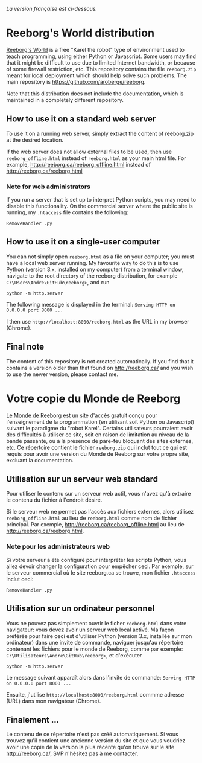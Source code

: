 _La version française est ci-dessous._

# Reeborg's World distribution

[Reeborg's World](http://reeborg.ca/reeborg.html) is a free "Karel the robot" type of
environment used to teach programming, using either Python or Javascript.
Some users may find that it might be difficult to use due to limited Internet bandwidth,
or because of some firewall restriction, etc.
This repository contains the file `reeborg.zip` meant for local deployment which
should help solve such problems. The main repository is https://github.com/aroberge/reeborg.

Note that this distribution does not include the documentation, which is maintained in a completely different repository.

## How to use it on a standard web server

To use it on a running web server, simply extract the content of reeborg.zip
at the desired location.

If the web server does not allow external files to be used, then
use `reeborg_offline.html` instead of `reeborg.html` as your main html file.
For example, http://reeborg.ca/reeborg_offline.html instead of
http://reeborg.ca/reeborg.html

### Note for web administrators

If you run a server that is set up to interpret Python scripts, you may need
to disable this functionality. On the commercial server where the public site is running,
my `.htaccess` file contains the following:

`
RemoveHandler .py
`

## How to use it on a single-user computer

You can not simply open `reeborg.html` as a file on your computer; you must
have a local web server running.  My favourite way to do this is to use Python
(version 3.x, installed on my computer) from a terminal window,
navigate to the root directory of the reeborg distribution, for example `C:\Users\Andre\GitHub\reeborg>`,
and run

`python -m http.server`

The following message is displayed in the terminal:
`Serving HTTP on 0.0.0.0 port 8000 ...`

I then use `http://localhost:8000/reeborg.html` as the URL in my browser (Chrome).

## Final note

The content of this repository is not created automatically. If you find that it contains
a version older than that found on http://reeborg.ca/ and you wish to use the newer version,
please contact me.

# Votre copie du Monde de Reeborg

[Le Monde de Reeborg](http://reeborg.ca/reeborg.html) est un site d'accès gratuit conçu
pour l'enseignement de la programmation (en utilisant soit Python ou Javascript) suivant
le paradigme du "robot Karel".
Certains utilisateurs pourraient avoir des difficultés à utiliser ce site, soit en
raison de limitation au niveau de la bande passante, ou à la présence de pare-feu bloquant
des sites externes, etc.
Ce répertoire contient le fichier `reeborg.zip` qui inclut tout ce qui est requis pour
avoir une version du Monde de Reeborg sur votre propre site, excluant la documentation.


## Utilisation sur un serveur web standard 

Pour utiliser le contenu sur un serveur web actif, vous n'avez qu'à extraire
le contenu du fichier à l'endroit désiré.

Si le serveur web ne permet pas l'accès aux fichiers externes, alors
utilisez `reeborg_offline.html` au lieu de `reeborg.html` comme nom de fichier principal.
Par exemple, http://reeborg.ca/reeborg_offline.html au lieu de
http://reeborg.ca/reeborg.html.

### Note pour les administrateurs web

Si votre serveur a été configuré pour interpréter les scripts Python, vous allez
devoir changer la configuration pour empêcher ceci. Par exemple, sur le
serveur commercial où le site reeborg.ca se trouve, mon fichier 
`.htaccess` inclut ceci:

`
RemoveHandler .py
`

## Utilisation sur un ordinateur personnel

Vous ne pouvez pas simplement ouvrir le ficher `reeborg.html` dans votre
navigateur: vous devez avoir un serveur web local activé. 
Ma façon préférée pour faire ceci est d'utiliser Python (version 3.x, installée sur
mon ordinateur) dans une invite de commande, naviguer jusqu'au répertoire contenant
les fichiers pour le monde de Reeborg, comme par exemple:
`C:\Utilisateurs\Andre\GitHub\reeborg>`,
et d'exécuter

`python -m http.server`

Le message suivant apparaît alors dans l'invite de commande:
`Serving HTTP on 0.0.0.0 port 8000 ...`

Ensuite, j'utilise `http://localhost:8000/reeborg.html` commme adresse (URL) dans mon navigateur (Chrome).

## Finalement ...

Le contenu de ce répertoire n'est pas créé automatiquement. Si vous trouvez qu'il contient
une ancienne version du site et que vous voudriez avoir une copie de la version la
plus récente qu'on trouve sur le site http://reeborg.ca/, SVP n'hésitez pas à me contacter.

